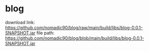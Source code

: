 # blog

download link: https://github.com/nomadic90/blog/raw/main/build/libs/blog-0.0.1-SNAPSHOT.jar
file path: https://github.com/nomadic90/blog/blob/main/build/libs/blog-0.0.1-SNAPSHOT.jar
